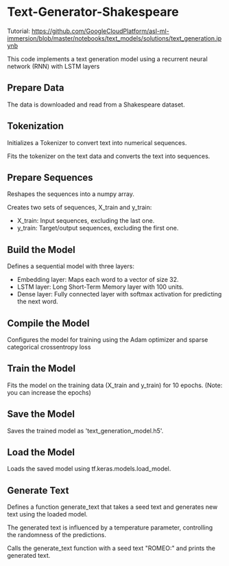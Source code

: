# Text-Generator-Shakespeare
Tutorial: https://github.com/GoogleCloudPlatform/asl-ml-immersion/blob/master/notebooks/text_models/solutions/text_generation.ipynb

This code implements a text generation model using a recurrent neural network (RNN) with LSTM layers

## Prepare Data
The data is downloaded and read from a Shakespeare dataset.

## Tokenization
Initializes a Tokenizer to convert text into numerical sequences.

Fits the tokenizer on the text data and converts the text into sequences.

## Prepare Sequences
Reshapes the sequences into a numpy array.

Creates two sets of sequences, X_train and y_train:
  - X_train: Input sequences, excluding the last one.
  - y_train: Target/output sequences, excluding the first one.

## Build the Model
Defines a sequential model with three layers:
  - Embedding layer: Maps each word to a vector of size 32.
  - LSTM layer: Long Short-Term Memory layer with 100 units.
  - Dense layer: Fully connected layer with softmax activation for predicting the next word.

## Compile the Model
Configures the model for training using the Adam optimizer and sparse categorical crossentropy loss

## Train the Model
Fits the model on the training data (X_train and y_train) for 10 epochs. 
(Note: you can increase the epochs)

## Save the Model
Saves the trained model as 'text_generation_model.h5'.

## Load the Model
Loads the saved model using tf.keras.models.load_model.

## Generate Text
Defines a function generate_text that takes a seed text and generates new text using the loaded model.

The generated text is influenced by a temperature parameter, controlling the randomness of the predictions.

Calls the generate_text function with a seed text "ROMEO:" and prints the generated text.
